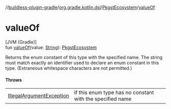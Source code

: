 //[buildless-plugin-gradle](../../../index.md)/[org.gradle.kotlin.dsl](../index.md)/[PkgstEcosystem](index.md)/[valueOf](value-of.md)

# valueOf

[JVM (Gradle)]\
fun [valueOf](value-of.md)(value: [String](https://kotlinlang.org/api/latest/jvm/stdlib/kotlin/-string/index.html)): [PkgstEcosystem](index.md)

Returns the enum constant of this type with the specified name. The string must match exactly an identifier used to declare an enum constant in this type. (Extraneous whitespace characters are not permitted.)

#### Throws

| | |
|---|---|
| [IllegalArgumentException](https://kotlinlang.org/api/latest/jvm/stdlib/kotlin/-illegal-argument-exception/index.html) | if this enum type has no constant with the specified name |
